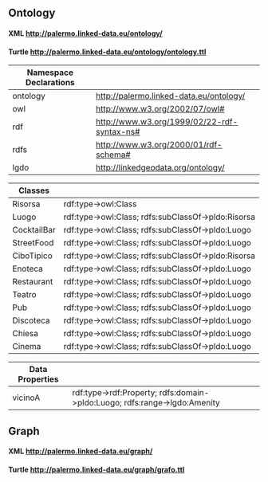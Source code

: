 ## Ontology 
#### XML http://palermo.linked-data.eu/ontology/
#### Turtle http://palermo.linked-data.eu/ontology/ontology.ttl

| Namespace Declarations | |
| --- | --- |
| ontology | http://palermo.linked-data.eu/ontology/ | 
| owl | http://www.w3.org/2002/07/owl# |
| rdf | http://www.w3.org/1999/02/22-rdf-syntax-ns# |
| rdfs | http://www.w3.org/2000/01/rdf-schema# |
| lgdo | http://linkedgeodata.org/ontology/ |

| Classes | |
| --- | --- |
| Risorsa | rdf:type->owl:Class |
| Luogo | rdf:type->owl:Class; rdfs:subClassOf->pldo:Risorsa |
| CocktailBar | rdf:type->owl:Class; rdfs:subClassOf->pldo:Luogo |
| StreetFood | rdf:type->owl:Class; rdfs:subClassOf->pldo:Luogo |
| CiboTipico | rdf:type->owl:Class; rdfs:subClassOf->pldo:Risorsa |
| Enoteca | rdf:type->owl:Class; rdfs:subClassOf->pldo:Luogo |
| Restaurant | rdf:type->owl:Class; rdfs:subClassOf->pldo:Luogo |
| Teatro | rdf:type->owl:Class; rdfs:subClassOf->pldo:Luogo |
| Pub | rdf:type->owl:Class; rdfs:subClassOf->pldo:Luogo |
| Discoteca | rdf:type->owl:Class; rdfs:subClassOf->pldo:Luogo |
| Chiesa | rdf:type->owl:Class; rdfs:subClassOf->pldo:Luogo |
| Cinema | rdf:type->owl:Class; rdfs:subClassOf->pldo:Luogo |

| Data Properties | |
| --- | --- |
| vicinoA | rdf:type->rdf:Property; rdfs:domain->pldo:Luogo; rdfs:range->lgdo:Amenity |

## Graph 
#### XML http://palermo.linked-data.eu/graph/
#### Turtle http://palermo.linked-data.eu/graph/grafo.ttl

